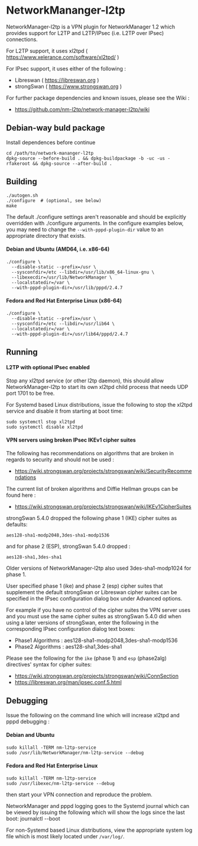 # NetworkMananger-l2tp

NetworkManager-l2tp is a VPN plugin for NetworkManager 1.2 which provides
support for L2TP and L2TP/IPsec (i.e. L2TP over IPsec) connections.

For L2TP support, it uses xl2tpd ( https://www.xelerance.com/software/xl2tpd/ )

For IPsec support, it uses either of the following :
* Libreswan ( https://libreswan.org )
* strongSwan ( https://www.strongswan.org )

For further package dependencies and known issues, please see the Wiki :
* https://github.com/nm-l2tp/network-manager-l2tp/wiki

## Debian-way buld package
Install dependences before continue

```
cd /path/to/network-mananger-l2tp
dpkg-source --before-build . && dpkg-buildpackage -b -uc -us -rfakeroot && dpkg-source --after-build .
```

## Building

    ./autogen.sh
    ./configure  # (optional, see below)
    make

The default ./configure settings aren't reasonable and should be explicitly
overridden with ./configure arguments. In the configure examples below, you
may need to change the `--with-pppd-plugin-dir` value to an appropriate
directory that exists.

#### Debian and Ubuntu (AMD64, i.e. x86-64)

    ./configure \
      --disable-static --prefix=/usr \
      --sysconfdir=/etc --libdir=/usr/lib/x86_64-linux-gnu \
      --libexecdir=/usr/lib/NetworkManager \
      --localstatedir=/var \
      --with-pppd-plugin-dir=/usr/lib/pppd/2.4.7

#### Fedora and Red Hat Enterprise Linux (x86-64)

    ./configure \
      --disable-static --prefix=/usr \
      --sysconfdir=/etc --libdir=/usr/lib64 \
      --localstatedir=/var \
      --with-pppd-plugin-dir=/usr/lib64/pppd/2.4.7

## Running

#### L2TP with optional IPsec enabled

Stop any xl2tpd service (or other l2tp daemon), this should allow
NetworkManager-l2tp to start its own xl2tpd child process that needs UDP port
1701 to be free.

For Systemd based Linux distributions, issue the following to stop the xl2tpd
service and disable it from starting at boot time:

    sudo systemctl stop xl2tpd
    sudo systemctl disable xl2tpd

#### VPN servers using broken IPsec IKEv1 cipher suites

The following has recommendations on algorithms that are broken in regards
to security and should not be used :
* https://wiki.strongswan.org/projects/strongswan/wiki/SecurityRecommendations

The current list of broken algorithms and Diffie Hellman groups can be found here :
* https://wiki.strongswan.org/projects/strongswan/wiki/IKEv1CipherSuites

strongSwan 5.4.0 dropped the following phase 1 (IKE) cipher suites as defaults:

    aes128-sha1-modp2048,3des-sha1-modp1536

and for phase 2 (ESP), strongSwan 5.4.0 dropped :

    aes128-sha1,3des-sha1

Older versions of NetworkManager-l2tp also used 3des-sha1-modp1024 for phase 1.

User specified phase 1 (ike) and phase 2 (esp) cipher suites that supplement
the default strongSwan or Libreswan cipher suites can be specified in the
IPsec configuration dialog box under Advanced options.

For example if you have no control of the cipher suites the VPN server uses
and you must use the same cipher suites as strongSwan 5.4.0 did when using a
later versions of strongSwan, enter the following in the corresponding IPsec
configuration dialog text boxes:

* Phase1 Algorithms : aes128-sha1-modp2048,3des-sha1-modp1536
* Phase2 Algorithms : aes128-sha1,3des-sha1

Please see the following for the `ike` (phase 1) and `esp` (phase2alg)
directives' syntax for cipher suites:

* https://wiki.strongswan.org/projects/strongswan/wiki/ConnSection
* https://libreswan.org/man/ipsec.conf.5.html

## Debugging

Issue the following on the command line which will increase xl2tpd and pppd
debugging :

#### Debian and Ubuntu
    sudo killall -TERM nm-l2tp-service
    sudo /usr/lib/NetworkManager/nm-l2tp-service --debug

#### Fedora and Red Hat Enterprise Linux
    sudo killall -TERM nm-l2tp-service
    sudo /usr/libexec/nm-l2tp-service --debug

then start your VPN connection and reproduce the problem.

NetworkManager and pppd logging goes to the Systemd journal which can be viewed
by issuing the following which will show the logs since the last boot:
    journalctl --boot

For non-Systemd based Linux distributions, view the appropriate system log
file which is most likely located under `/var/log/`.

